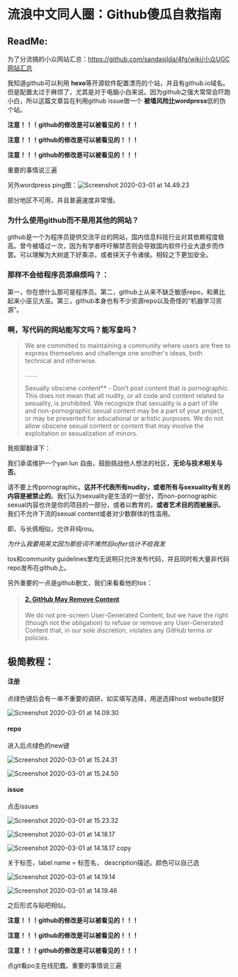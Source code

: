

# 流浪中文同人圈：Github傻瓜自救指南

## ReadMe:
为了分流搞的小众网站汇总：https://github.com/sandasjlda/4fg/wiki/小众UGC网站汇总

我知道github可以利用 **hexo**等开源软件配置漂亮的个站，并且有github.io域名。但是配置太过于麻烦了，尤其是对于电脑小白来说。因为github之强大常常会吓跑小白，所以这篇文章旨在利用github issue做一个 **被墙风险比wordpress**低的伪个站。

**注意！！！github的修改是可以被看见的！！！**

**注意！！！github的修改是可以被看见的！！！**

**注意！！！github的修改是可以被看见的！！！**

重要的事情说三遍

另外wordpress ping图：![Screenshot 2020-03-01 at 14.49.23](https://github.com/sandasjlda/4fg/blob/master/images/6File.png)


部分地区不可用，并且普遍速度非常慢。

### 为什么使用github而不是用其他的网站？

github是一个为程序员提供交流平台的网站，国内信息科技行业对其依赖程度极高。曾今被墙过一次，因为有学者呼吁解禁否则会导致国内软件行业大退步而作罢。可以理解为大树底下好乘凉，或者挟天子令诸侯。相较之下更加安全。

### 那样不会给程序员添麻烦吗？：

第一，你在想什么那可是程序员。第二，github上从来不缺乏敏感repo，和黄比起来小巫见大巫。第三，github本身也有不少资源repo以及奇怪的“机器学习资源”。

### 啊，写代码的网站能写文吗？能写皇吗？



> We are committed to maintaining a community where users are free to express themselves and challenge one another's ideas, both technical and otherwise. 
>
> .......
>
> Sexually obscene content** - Don’t post content that is pornographic. This does not mean that all nudity, or all code and content related to sexuality, is prohibited. We recognize that sexuality is a part of life and non-pornographic sexual content may be a part of your project, or may be presented for educational or artistic purposes. We do not allow obscene sexual content or content that may involve the exploitation or sexualization of minors.

我抠脚翻译下：

我们承诺维护一个yan lun 自由，鼓励挑战他人想法的社区，**无论与技术相关与否**。

请不要上传pornographic。**这并不代表所有nudity，或者所有与sexuality有关的内容是被禁止的**。我们认为sexuality是生活的一部分，而non-pornographic sexual内容也许是你的项目的一部分，或者以教育的，**或者艺术目的而被展示**。我们不允许下流的sexual content或者对少数群体的性滥用。

即，与长佩相似，允许非纯rou。

*为什么我要用英文因为那些词不难然后lofter估计不给我发*

tos和community guidelines里均无说明只允许发布代码，并且同时有大量非代码repo发布在github上。

另外重要的一点是github删文，我们来看看他的tos：

> #### [2. GitHub May Remove Content](https://help.github.com/en/github/site-policy/github-terms-of-service#2-github-may-remove-content)
>
> We do not pre-screen User-Generated Content, but we have the right (though not the obligation) to refuse or remove any User-Generated Content that, in our sole discretion, violates any GitHub terms or policies.



## 极简教程：

#### 注册

点绿色键后会有一串不重要的调研，如实填写选择，用途选择host website就好

![Screenshot 2020-03-01 at 14.09.30](https://github.com/sandasjlda/4fg/blob/master/images/1File.png)



#### repo

进入后点绿色的new键

![Screenshot 2020-03-01 at 15.24.31](https://github.com/sandasjlda/4fg/blob/master/images/8File.png)

![Screenshot 2020-03-01 at 15.24.50](https://github.com/sandasjlda/4fg/blob/master/images/9File.png)

#### issue

点击issues

![Screenshot 2020-03-01 at 15.23.32](https://github.com/sandasjlda/4fg/blob/master/images/7File.png)

![Screenshot 2020-03-01 at 14.18.17](https://github.com/sandasjlda/4fg/blob/master/images/2File.png)



![Screenshot 2020-03-01 at 14.18.17 copy](https://github.com/sandasjlda/4fg/blob/master/images/3File.png)

关于标签，label name = 标签名， description描述。颜色可以自己选

![Screenshot 2020-03-01 at 14.19.14](https://github.com/sandasjlda/4fg/blob/master/images/4File.png)

![Screenshot 2020-03-01 at 14.19.46](https://github.com/sandasjlda/4fg/blob/master/images/5File.png)



之后形式与贴吧相似。

**注意！！！github的修改是可以被看见的！！！**

**注意！！！github的修改是可以被看见的！！！**

**注意！！！github的修改是可以被看见的！！！**

点git看po主在线犯蠢。重要的事情说三遍
